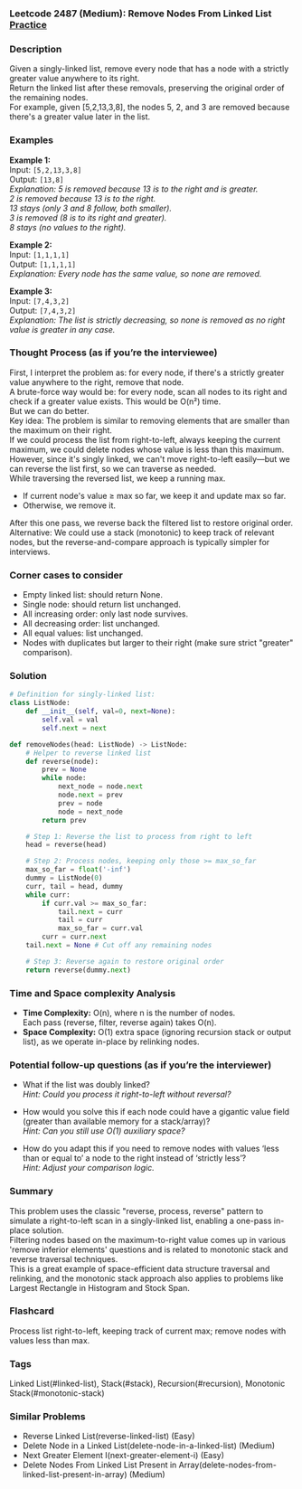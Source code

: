 ### Leetcode 2487 (Medium): Remove Nodes From Linked List [Practice](https://leetcode.com/problems/remove-nodes-from-linked-list)

### Description  
Given a singly-linked list, remove every node that has a node with a strictly greater value anywhere to its right.  
Return the linked list after these removals, preserving the original order of the remaining nodes.  
For example, given [5,2,13,3,8], the nodes 5, 2, and 3 are removed because there's a greater value later in the list.

### Examples  

**Example 1:**  
Input: `[5,2,13,3,8]`  
Output: `[13,8]`  
*Explanation: 5 is removed because 13 is to the right and is greater.  
2 is removed because 13 is to the right.  
13 stays (only 3 and 8 follow, both smaller).  
3 is removed (8 is to its right and greater).  
8 stays (no values to the right).*

**Example 2:**  
Input: `[1,1,1,1]`  
Output: `[1,1,1,1]`  
*Explanation: Every node has the same value, so none are removed.*

**Example 3:**  
Input: `[7,4,3,2]`  
Output: `[7,4,3,2]`  
*Explanation: The list is strictly decreasing, so none is removed as no right value is greater in any case.*

### Thought Process (as if you’re the interviewee)  
First, I interpret the problem as: for every node, if there's a strictly greater value anywhere to the right, remove that node.  
A brute-force way would be: for every node, scan all nodes to its right and check if a greater value exists. This would be O(n²) time.  
But we can do better.  
Key idea: The problem is similar to removing elements that are smaller than the maximum on their right.  
If we could process the list from right-to-left, always keeping the current maximum, we could delete nodes whose value is less than this maximum.  
However, since it's singly linked, we can't move right-to-left easily—but we can reverse the list first, so we can traverse as needed.  
While traversing the reversed list, we keep a running max.  
- If current node's value ≥ max so far, we keep it and update max so far.  
- Otherwise, we remove it.

After this one pass, we reverse back the filtered list to restore original order.  
Alternative: We could use a stack (monotonic) to keep track of relevant nodes, but the reverse-and-compare approach is typically simpler for interviews.

### Corner cases to consider  
- Empty linked list: should return None.
- Single node: should return list unchanged.
- All increasing order: only last node survives.
- All decreasing order: list unchanged.
- All equal values: list unchanged.
- Nodes with duplicates but larger to their right (make sure strict "greater" comparison).

### Solution

```python
# Definition for singly-linked list:
class ListNode:
    def __init__(self, val=0, next=None):
        self.val = val
        self.next = next

def removeNodes(head: ListNode) -> ListNode:
    # Helper to reverse linked list
    def reverse(node):
        prev = None
        while node:
            next_node = node.next
            node.next = prev
            prev = node
            node = next_node
        return prev

    # Step 1: Reverse the list to process from right to left
    head = reverse(head)

    # Step 2: Process nodes, keeping only those >= max_so_far
    max_so_far = float('-inf')
    dummy = ListNode(0)
    curr, tail = head, dummy
    while curr:
        if curr.val >= max_so_far:
            tail.next = curr
            tail = curr
            max_so_far = curr.val
        curr = curr.next
    tail.next = None # Cut off any remaining nodes

    # Step 3: Reverse again to restore original order
    return reverse(dummy.next)
```

### Time and Space complexity Analysis  

- **Time Complexity:** O(n), where n is the number of nodes.  
  Each pass (reverse, filter, reverse again) takes O(n).
- **Space Complexity:** O(1) extra space (ignoring recursion stack or output list), as we operate in-place by relinking nodes.

### Potential follow-up questions (as if you’re the interviewer)  

- What if the list was doubly linked?  
  *Hint: Could you process it right-to-left without reversal?*

- How would you solve this if each node could have a gigantic value field (greater than available memory for a stack/array)?  
  *Hint: Can you still use O(1) auxiliary space?*

- How do you adapt this if you need to remove nodes with values ‘less than or equal to’ a node to the right instead of ‘strictly less’?  
  *Hint: Adjust your comparison logic.*

### Summary
This problem uses the classic "reverse, process, reverse" pattern to simulate a right-to-left scan in a singly-linked list, enabling a one-pass in-place solution.  
Filtering nodes based on the maximum-to-right value comes up in various 'remove inferior elements' questions and is related to monotonic stack and reverse traversal techniques.  
This is a great example of space-efficient data structure traversal and relinking, and the monotonic stack approach also applies to problems like Largest Rectangle in Histogram and Stock Span.


### Flashcard
Process list right-to-left, keeping track of current max; remove nodes with values less than max.

### Tags
Linked List(#linked-list), Stack(#stack), Recursion(#recursion), Monotonic Stack(#monotonic-stack)

### Similar Problems
- Reverse Linked List(reverse-linked-list) (Easy)
- Delete Node in a Linked List(delete-node-in-a-linked-list) (Medium)
- Next Greater Element I(next-greater-element-i) (Easy)
- Delete Nodes From Linked List Present in Array(delete-nodes-from-linked-list-present-in-array) (Medium)